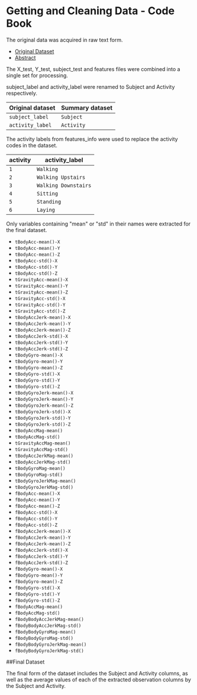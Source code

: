 Getting and Cleaning Data - Code Book
==============================================================

The original data was acquired in raw text form.

 * [Original Dataset](https://d396qusza40orc.cloudfront.net/getdata%2Fprojectfiles%2FUCI%20HAR%20Dataset.zip)
 * [Abstract](http://archive.ics.uci.edu/ml/datasets/Human+Activity+Recognition+Using+Smartphones)

The X_test, Y_test, subject_test and features files were combined into a single set for processing. 


subject_label and activity_label were renamed to Subject and Activity respectively.


 Original dataset    | Summary dataset 
 --------------------|--------------
 `subject_label`     | `Subject`
 `activity_label`    | `Activity`
 



The activity labels from features_info were used to replace the activity codes in the dataset.

 
  activity           | activity_label
 --------------------|--------------
 `1`                 | `Walking`
 `2`                 | `Walking Upstairs`
 `3`                 | `Walking Downstairs`
 `4`                 | `Sitting`
 `5`                 | `Standing`
 `6`                 | `Laying`
 
 
Only variables containing "mean" or "std" in their names were extracted for the final dataset.

* `tBodyAcc-mean()-X`
* `tBodyAcc-mean()-Y`
* `tBodyAcc-mean()-Z`
* `tBodyAcc-std()-X` 
* `tBodyAcc-std()-Y` 
* `tBodyAcc-std()-Z` 
* `tGravityAcc-mean()-X` 
* `tGravityAcc-mean()-Y` 
* `tGravityAcc-mean()-Z` 
* `tGravityAcc-std()-X` 
* `tGravityAcc-std()-Y` 
* `tGravityAcc-std()-Z` 
* `tBodyAccJerk-mean()-X` 
* `tBodyAccJerk-mean()-Y` 
* `tBodyAccJerk-mean()-Z` 
* `tBodyAccJerk-std()-X` 
* `tBodyAccJerk-std()-Y` 
* `tBodyAccJerk-std()-Z` 
* `tBodyGyro-mean()-X` 
* `tBodyGyro-mean()-Y` 
* `tBodyGyro-mean()-Z` 
* `tBodyGyro-std()-X` 
* `tBodyGyro-std()-Y` 
* `tBodyGyro-std()-Z` 
* `tBodyGyroJerk-mean()-X` 
* `tBodyGyroJerk-mean()-Y` 
* `tBodyGyroJerk-mean()-Z` 
* `tBodyGyroJerk-std()-X` 
* `tBodyGyroJerk-std()-Y` 
* `tBodyGyroJerk-std()-Z` 
* `tBodyAccMag-mean()` 
* `tBodyAccMag-std()` 
* `tGravityAccMag-mean()` 
* `tGravityAccMag-std()` 
* `tBodyAccJerkMag-mean()` 
* `tBodyAccJerkMag-std()` 
* `tBodyGyroMag-mean()` 
* `tBodyGyroMag-std()` 
* `tBodyGyroJerkMag-mean()` 
* `tBodyGyroJerkMag-std()` 
* `fBodyAcc-mean()-X` 
* `fBodyAcc-mean()-Y` 
* `fBodyAcc-mean()-Z` 
* `fBodyAcc-std()-X` 
* `fBodyAcc-std()-Y` 
* `fBodyAcc-std()-Z` 
* `fBodyAccJerk-mean()-X` 
* `fBodyAccJerk-mean()-Y` 
* `fBodyAccJerk-mean()-Z` 
* `fBodyAccJerk-std()-X` 
* `fBodyAccJerk-std()-Y` 
* `fBodyAccJerk-std()-Z` 
* `fBodyGyro-mean()-X` 
* `fBodyGyro-mean()-Y` 
* `fBodyGyro-mean()-Z` 
* `fBodyGyro-std()-X` 
* `fBodyGyro-std()-Y` 
* `fBodyGyro-std()-Z` 
* `fBodyAccMag-mean()` 
* `fBodyAccMag-std()` 
* `fBodyBodyAccJerkMag-mean()` 
* `fBodyBodyAccJerkMag-std()` 
* `fBodyBodyGyroMag-mean()` 
* `fBodyBodyGyroMag-std()` 
* `fBodyBodyGyroJerkMag-mean()` 
* `fBodyBodyGyroJerkMag-std()` 

##Final Dataset

The final form of the dataset includes the Subject and Activity columns, as well as the average values of each of the extracted observation columns by the Subject and Activity.
